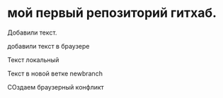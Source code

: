 # мой первый репозиторий гитхаб.

Добавили текст.

добавили текст в браузере

Текст локальный

Текст в новой ветке newbranch

СОздаем браузерный конфликт
